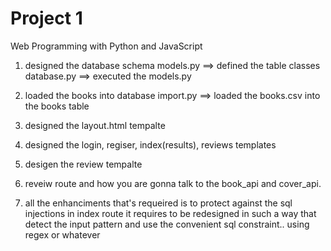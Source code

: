 # Project 1

Web Programming with Python and JavaScript

1. designed the database schema
    models.py ==> defined the table classes
    database.py ==> executed the models.py
    
2. loaded the books into database
    import.py ==> loaded the books.csv into the books table

3. designed the layout.html tempalte
4. designed the login, regiser, index(results), reviews templates

5. desigen the review tempalte
6. reveiw route and how you are gonna talk to the book_api and cover_api.


7. all the enhanciments that's requeired is to protect against the sql injections in index route
    it requires to be redesigned in such a way that detect the input pattern and use the convenient sql constraint.. using regex or whatever



